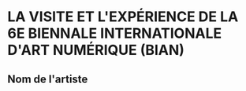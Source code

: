 # LA VISITE ET L'EXPÉRIENCE DE LA 6E BIENNALE INTERNATIONALE D'ART NUMÉRIQUE (BIAN)

<h2>Nom de l'artiste</h2>
